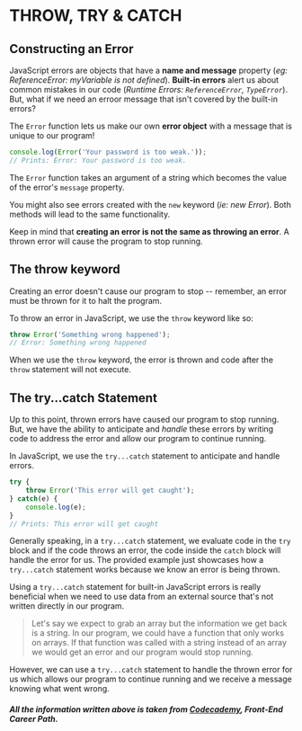 # THROW, TRY & CATCH

## Constructing an **Error**

JavaScript errors are objects that have a **name and message** property (*eg: ReferenceError: myVariable is not defined*). **Built-in errors** alert us about common mistakes in our code (*Runtime Errors: `ReferenceError`, `TypeError`*). But, what if we need an erroor message that isn't covered by the built-in errors? 

The `Error` function lets us make our own **error object** with a message that is unique to our program!

```javascript
console.log(Error('Your password is too weak.'));
// Prints: Error: Your password is too weak.
```

The `Error` function takes an argument of a string which becomes the value of the error's `message` property.

You might also see errors created with the `new` keyword (*ie: new Error*). Both methods will lead to the same functionality.

Keep in mind that **creating an error is not the same as throwing an error**. A thrown error will cause the program to stop running.

## The **throw** keyword

Creating an error doesn't cause our program to stop -- remember, an error must be thrown for it to halt the program.

To throw an error in JavaScript, we use the `throw` keyword like so:

```javascript
throw Error('Something wrong happened');
// Error: Something wrong happened
```

When we use the `throw` keyword, the error is thrown and code after the `throw` statement will not execute.

## The try...catch Statement

Up to this point, thrown errors have caused our program to stop running. But, we have the ability to anticipate and *handle* these errors by writing code to address the error and allow our program to continue running.

In JavaScript, we use the `try...catch` statement to anticipate and handle errors.

```javascript
try {
    throw Error('This error will get caught');
} catch(e) {
    console.log(e);
}
// Prints: This error will get caught
```

Generally speaking, in a `try...catch` statement, we evaluate code in the `try` block and if the code throws an error, the code inside the `catch` block will handle the error for us. The provided example just showcases how a `try...catch` statement works because we know an error is being thrown.

Using a `try...catch` statement for built-in JavaScript errors is really beneficial when we need to use data from an external source that's not written directly in our program.

> Let's say we expect to grab an array but the information we get back is a string. In our program, we could have a function that only works on arrays. If that function was called with a string instead of an array we would get an error and our program would stop running.

However, we can use a `try...catch` statement to handle the thrown error for us which allows our program to continue running and we receive a message knowing what went wrong.

##### _All the information written above is taken from [Codecademy](https://www.codecademy.com), **Front-End Career Path**._
